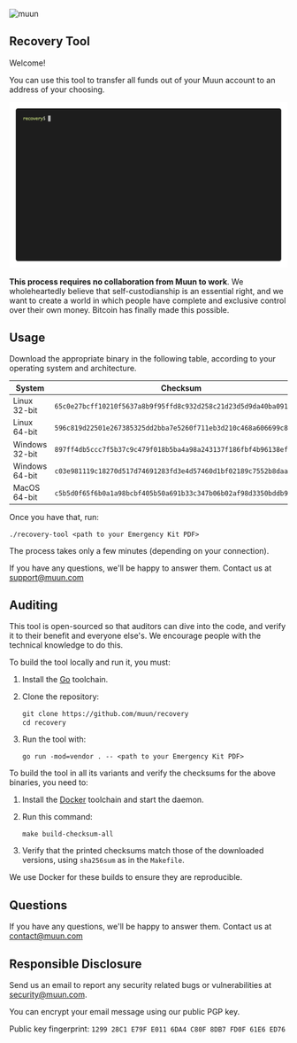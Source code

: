 ![muun](https://muun.com/images/github-banner-v2.png)

## Recovery Tool

Welcome!

You can use this tool to transfer all funds out of your Muun account to an address of your choosing.

![](readme/demo.gif)

**This process requires no collaboration from Muun to work**. We wholeheartedly believe that self-custodianship
is an essential right, and we want to create a world in which people have complete and exclusive
control over their own money. Bitcoin has finally made this possible.

## Usage

Download the appropriate binary in the following table, according to your operating system and
architecture.

| System | Checksum | Link |
| --- | --- | --- |
| Linux 32-bit | `65c0e27bcff10210f5637a8b9f95ffd8c932d258c21d23d5d9da40ba091864a3` | [Download](https://raw.githubusercontent.com/muun/recovery/master/bin/recovery-tool-linux32) |
| Linux 64-bit | `596c819d22501e267385325dd2bba7e5260f711eb3d210c468a606699c8d8369` | [Download](https://raw.githubusercontent.com/muun/recovery/master/bin/recovery-tool-linux64) |
| Windows 32-bit | `897ff4db5ccc7f5b37c9c479f018b5ba4a98a243137f186fbf4b96138eff6adc` | [Download](https://raw.githubusercontent.com/muun/recovery/master/bin/recovery-tool-windows32.exe) |
| Windows 64-bit | `c03e981119c18270d517d74691283fd3e4d57460d1bf02189c7552b8daa06625` | [Download](https://raw.githubusercontent.com/muun/recovery/master/bin/recovery-tool-windows64.exe) |
| MacOS 64-bit | `c5b5d0f65f6b0a1a98bcbf405b50a691b33c347b06b02af98d3350bddb9353f3` | [Download](https://raw.githubusercontent.com/muun/recovery/master/bin/recovery-tool-macos64) |

Once you have that, run:

```
./recovery-tool <path to your Emergency Kit PDF>
```

The process takes only a few minutes (depending on your connection).

If you have any questions, we'll be happy to answer them. Contact us at support@muun.com

## Auditing

This tool is open-sourced so that auditors can dive into the code, and verify it to their benefit
and everyone else's. We encourage people with the technical knowledge to do this.

To build the tool locally and run it, you must:

1. Install the [Go](https://golang.org/) toolchain.
2. Clone the repository:

    ```
    git clone https://github.com/muun/recovery
    cd recovery
    ```
      
3. Run the tool with:

    ```
    go run -mod=vendor . -- <path to your Emergency Kit PDF>
    ```

To build the tool in all its variants and verify the checksums for the above binaries, you need to:

1. Install the [Docker](https://www.docker.com/) toolchain and start the daemon.
2. Run this command:

    ```
    make build-checksum-all
    ```

3. Verify that the printed checksums match those of the downloaded versions, using `sha256sum` 
as in the `Makefile`.

We use Docker for these builds to ensure they are reproducible.


## Questions

If you have any questions, we'll be happy to answer them. Contact us at contact@muun.com


## Responsible Disclosure

Send us an email to report any security related bugs or vulnerabilities at [security@muun.com](mailto:security@muun.com).

You can encrypt your email message using our public PGP key.

Public key fingerprint: `1299 28C1 E79F E011 6DA4 C80F 8DB7 FD0F 61E6 ED76`
